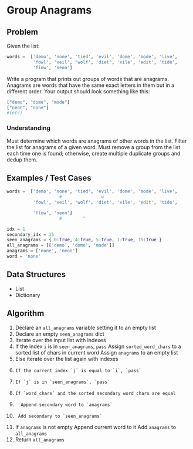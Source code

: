 # Group Anagrams

## Problem

Given the list:

```python
words =  ['demo', 'none', 'tied', 'evil', 'dome', 'mode', 'live',
          'fowl', 'veil', 'wolf', 'diet', 'vile', 'edit', 'tide',
          'flow', 'neon']
```

Write a program that prints out groups of words that are anagrams. Anagrams are words that have the same exact letters in them but in a different order. Your output should look something like this:

```python
["demo", "dome", "mode"]
["neon", "none"]
#(etc)
```

### Understanding

Must determine which words are anagrams of other words in the list.
Filter the list for anagrams of a given word.
Must remove a group from the list each time one is found; otherwise, create multiple duplicate groups and dedup them.

## Examples / Test Cases

```python
words =  ['demo', 'none', 'tied', 'evil', 'dome', 'mode', 'live',
					# 				w
          'fowl', 'veil', 'wolf', 'diet', 'vile', 'edit', 'tide',

          'flow', 'neon']
					#        ^

idx = 1
secondary_idx = 15
seen_anagrams = { 0:True, 4:True, 5:True, 1:True, 15:True }
all_anagrams = [['demo', 'dome', 'mode']]
anagrams = ['none', 'neon']
word = 'none'

```

## Data Structures

- List
- Dictionary

## Algorithm

1. Declare an `all_anagrams` variable setting it to an empty list
2. Declare an empty `seen_anagrams` dict
3. Iterate over the input list with indexes
4.   If the index `i` is in `seen_anagrams`, `pass`
     Assign `sorted_word_chars` to a sorted list of chars in current word
     Assign `anagrams` to an empty list
5.   Else iterate over the list again with indexes
6. 	   If the current index `j` is equal to `i`, `pass`
7.     If `j` is in `seen_anagrams`, `pass`
8.     If `word_chars` and the sorted secondary word chars are equal
9.       Append secondary word to `anagrams`
10.      Add secondary to `seen_anagrams`
11.  If `anagrams` is not empty
       Append current word to it
       Add `anagrams` to `all_anagrams`
12. Return `all_anagrams`
